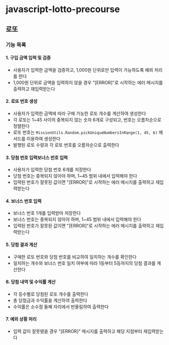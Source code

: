 # javascript-lotto-precourse

## 로또

### 기능 목록

#### 1. 구입 금액 입력 및 검증

- 사용자가 입력한 금액을 검증하고, 1,000원 단위로만 입력이 가능하도록 예외 처리를 한다
- 1,000원 단위로 금액을 입력하지 않을 경우 "[ERROR]"로 시작하는 에러 메시지를 출력하고 재입력받는다

#### 2. 로또 번호 생성

- 사용자가 입력한 금액에 따라 구매 가능한 로또 개수를 계산하여 생성한다
- 각 로또는 1~45 사이의 중복되지 않는 숫자 6개로 구성되고, 번호는 오름차순으로 정렬한다
- 로또 번호는 `MissionUtils.Random.pickUniqueNumbersInRange(1, 45, 6)` 메서드를 이용하여 생성한다
- 발행된 로또 수량과 각 로또 번호를 오름차순으로 출력한다

#### 3. 당첨 번호 입력보너스 번호 입력

- 사용자가 입력한 당첨 번호 6개를 저장한다
- 당첨 번호는 중복되지 않아야 하며, 1~45 범위 내에서 입력해야 한다
- 입력된 번호가 잘못된 값이면 "[ERROR]"로 시작하는 에러 메시지를 출력하고 재입력받는다

#### 4. 보너스 번호 입력

- 보너스 번호 1개를 입력받아 저장한다
- 보너스 번호는 중복되지 않아야 하며, 1~45 범위 내에서 입력해야 한다
- 입력된 번호가 잘못된 값이면 "[ERROR]"로 시작하는 에러 메시지를 출력하고 재입력받는다

#### 5. 당첨 결과 계산

- 구매한 로또 번호와 당첨 번호를 비교하여 일치하는 개수를 확인한다
- 일치하는 개수와 보너스 번호 일치 여부에 따라 1등부터 5등까지의 당첨 결과를 계산한다

#### 6. 당첨 내역 및 수익률 계산

- 각 등수별로 당첨된 로또 개수를 출력한다
- 총 당첨금과 수익률을 계산하여 출력한다
- 수익률은 소수점 둘째 자리에서 반올림하여 출력한다

#### 7. 예외 상황 처리

- 입력 값이 잘못됐을 경우 "[ERROR]" 메시지를 출력하고 해당 지점부터 재입력받는다
